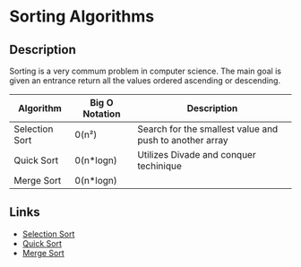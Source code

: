 # Sorting Algorithms


## Description

Sorting is a very commum problem in computer science. The main goal is given an entrance return all the values ordered ascending or descending.


| Algorithm      | Big O Notation |                Description                              |
|----------------|----------------|---------------------------------------------------------|
| Selection Sort |   0(n²)        | Search for the smallest value and push to another array |
| Quick Sort     |   0(n*logn)    | Utilizes Divade and conquer techinique                  |
| Merge Sort     |   0(n*logn)    |                                                         |


## Links

- [Selection Sort](selection-sort.md)
- [Quick Sort](quick-sort.md)
- [Merge Sort](merge-sort.md)